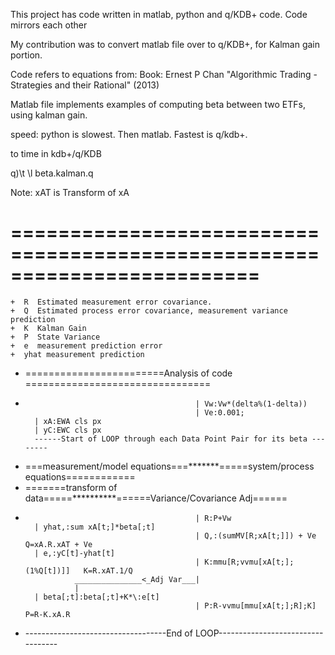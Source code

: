 This project has code written in matlab, python and q/KDB+ code.  Code mirrors each other 

My contribution was to convert matlab file over to q/KDB+, for Kalman gain portion.

Code refers to equations from:
Book: Ernest P Chan "Algorithmic Trading - Strategies and their Rational" (2013)

Matlab file implements examples of computing beta between two ETFs, using kalman gain. 

speed:  python is slowest.  Then matlab.  Fastest is q/kdb+.  

to time in kdb+/q/KDB

q)\t \l beta.kalman.q

Note: xAT is Transform of xA

# =========================================================================
	+  R  Estimated measurement error covariance. 
	+  Q  Estimated process error covariance, measurement variance prediction
	+  K  Kalman Gain
	+  P  State Variance
	+  e  measurement prediction error
	+  yhat measurement prediction
+ ========================Analysis of code ================================
+ 											| Vw:Vw*(delta%(1-delta))
 											| Ve:0.001;
 		| xA:EWA cls px								
 		| yC:EWC cls px
 		------Start of LOOP through each Data Point Pair for its beta --------
+ ===measurement/model equations===*******=====system/process equations============ 
+  =======transform of data=====**********======Variance/Covariance Adj======
+ 											| R:P+Vw
 	    | yhat,:sum xA[t;]*beta[;t]
 											| Q,:(sumMV[R;xA[t;]]) + Ve	       Q=xA.R.xAT + Ve	
 		| e,:yC[t]-yhat[t]
 											| K:mmu[R;vvmu[xA[t;];(1%Q[t])]]   K=R.xAT.1/Q
 				 _______________<_Adj Var___|				
 			     |
 	    | beta[;t]:beta[;t]+K*\:e[t]
 											| P:R-vvmu[mmu[xA[t;];R];K]  		P=R-K.xA.R
 													
+ -----------------------------------End of LOOP----------------------------------
													
					
